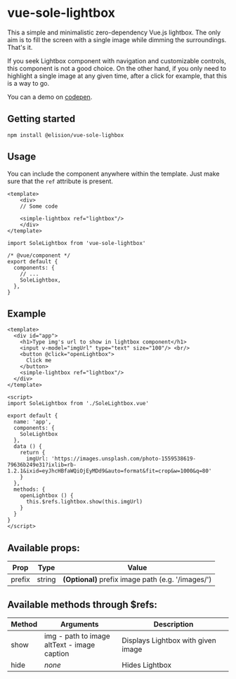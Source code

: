 # vue-sole-lightbox
This a simple and minimalistic zero-dependency Vue.js lightbox. The only aim is to fill the screen with a single image while dimming the surroundings. That's it.

If you seek Lightbox component with navigation and customizable controls, this component is not a good choice.
On the other hand, if you only need to highlight a single image at any given time, after a click for example, that this is a way to go.

You can a demo on [codepen](https://codepen.io/sindael/pen/Ybgvre).

## Getting started
```
npm install @elision/vue-sole-lighbox
```

## Usage
You can include the component anywhere within the template. Just make sure that the `ref` attribute is present.

```vue
<template>
    <div>
    // Some code

    <simple-lightbox ref="lightbox"/>
    </div>
</template>

import SoleLightbox from 'vue-sole-lightbox'

/* @vue/component */
export default {
  components: {
    // ...
    SoleLightbox,
  },
}
```

## Example
```vue
<template>
  <div id="app">
    <h1>Type img's url to show in lightbox component</h1>
    <input v-model="imgUrl" type="text" size="100"/> <br/>
    <button @click="openLightbox">
      Click me
    </button>
    <simple-lightbox ref="lightbox"/>
  </div>
</template>

<script>
import SoleLightbox from './SoleLightbox.vue'

export default {
  name: 'app',
  components: {
    SoleLightbox
  },
  data () {
    return {
      imgUrl: 'https://images.unsplash.com/photo-1559538619-79636b249e31?ixlib=rb-1.2.1&ixid=eyJhcHBfaWQiOjEyMDd9&auto=format&fit=crop&w=1000&q=80'
    }
  },
  methods: {
    openLightbox () {
      this.$refs.lightbox.show(this.imgUrl)
    }
  }
}
</script>
```

## Available props:

| Prop           | Type              | Value                                                           |
| -------------- | ----------------- | --------------------------------------------------------------- |
| prefix         | string            | **(Optional)** prefix image path (e.g. '/images/')              |

## Available methods through $refs:
| Method        | Arguments                                  | Description                                   |
| ------------- | ---------------------------------------------- | ----------------------------------------- |
| show          | img - path to image<br>altText - image caption | Displays Lightbox with given image        |
| hide          | _none_                                         | Hides Lightbox                            |